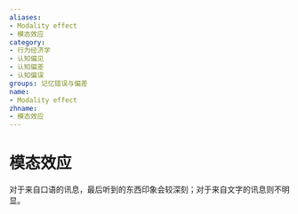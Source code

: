 ```yaml
---
aliases:
- Modality effect
- 模态效应
category:
- 行为经济学
- 认知偏见
- 认知偏差
- 认知偏误
groups: 记忆错误与偏差
name:
- Modality effect
zhname:
- 模态效应
---
```


# 模态效应

对于来自口语的讯息，最后听到的东西印象会较深刻；对于来自文字的讯息则不明显。

